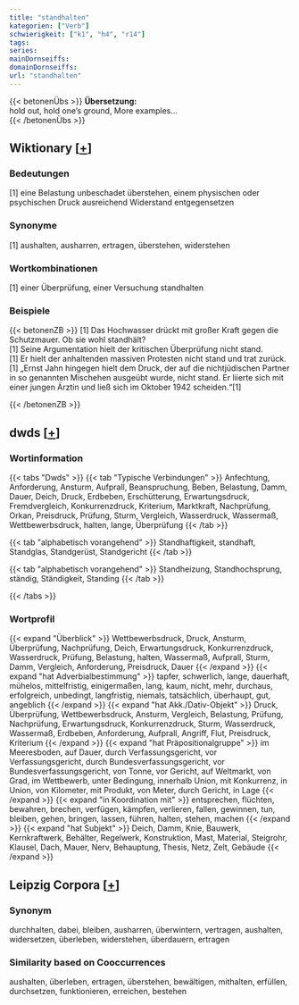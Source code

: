 ```yaml
---
title: "standhalten"
kategorien: ["Verb"]
schwierigkeit: ["k1", "h4", "r14"]
tags:
series:
mainDornseiffs:
domainDornseiffs:
url: "standhalten"
---
```


{{< betonenÜbs >}}
**Übersetzung:**  
hold out, hold one’s ground, More examples...  
{{< /betonenÜbs >}}

## Wiktionary [[+](https://de.wiktionary.org/wiki/standhalten)]

### Bedeutungen
[1] eine Belastung unbeschadet überstehen, einem physischen oder psychischen Druck ausreichend Widerstand entgegensetzen  

### Synonyme
[1] aushalten, ausharren, ertragen, überstehen, widerstehen  

### Wortkombinationen
[1] einer Überprüfung, einer Versuchung standhalten  

### Beispiele
{{< betonenZB >}}
[1] Das Hochwasser drückt mit großer Kraft gegen die Schutzmauer. Ob sie wohl standhält?  
[1] Seine Argumentation hielt der kritischen Überprüfung nicht stand.  
[1] Er hielt der anhaltenden massiven Protesten nicht stand und trat zurück.  
[1] „Ernst Jahn hingegen hielt dem Druck, der auf die nichtjüdischen Partner in so genannten Mischehen ausgeübt wurde, nicht stand. Er liierte sich mit einer jungen Ärztin und ließ sich im Oktober 1942 scheiden.“[1]  

{{< /betonenZB >}}


## dwds [[+](https://www.dwds.de/wb/standhalten)]

### Wortinformation
{{< tabs "Dwds" >}}
{{< tab "Typische Verbindungen" >}}
Anfechtung, Anforderung, Ansturm, Aufprall, Beanspruchung, Beben, Belastung, Damm, Dauer, Deich, Druck, Erdbeben, Erschütterung, Erwartungsdruck, Fremdvergleich, Konkurrenzdruck, Kriterium, Marktkraft, Nachprüfung, Orkan, Preisdruck, Prüfung, Sturm, Vergleich, Wasserdruck, Wassermaß, Wettbewerbsdruck, halten, lange, Überprüfung
{{< /tab >}}

{{< tab "alphabetisch vorangehend" >}}
Standhaftigkeit, standhaft, Standglas, Standgerüst, Standgericht
{{< /tab >}}

{{< tab "alphabetisch vorangehend" >}}
Standheizung, Standhochsprung, ständig, Ständigkeit, Standing
{{< /tab >}}

{{< /tabs >}}

### Wortprofil
{{< expand "Überblick" >}} Wettbewerbsdruck, Druck, Ansturm, Überprüfung, Nachprüfung, Deich, Erwartungsdruck, Konkurrenzdruck, Wasserdruck, Prüfung, Belastung, halten, Wassermaß, Aufprall, Sturm, Damm, Vergleich, Anforderung, Preisdruck, Dauer {{< /expand >}}
{{< expand "hat Adverbialbestimmung" >}} tapfer, schwerlich, lange, dauerhaft, mühelos, mittelfristig, einigermaßen, lang, kaum, nicht, mehr, durchaus, erfolgreich, unbedingt, langfristig, niemals, tatsächlich, überhaupt, gut, angeblich {{< /expand >}}
{{< expand "hat Akk./Dativ-Objekt" >}} Druck, Überprüfung, Wettbewerbsdruck, Ansturm, Vergleich, Belastung, Prüfung, Nachprüfung, Erwartungsdruck, Konkurrenzdruck, Sturm, Wasserdruck, Wassermaß, Erdbeben, Anforderung, Aufprall, Angriff, Flut, Preisdruck, Kriterium {{< /expand >}}
{{< expand "hat Präpositionalgruppe" >}} im Meeresboden, auf Dauer, durch Verfassungsgericht, vor Verfassungsgericht, durch Bundesverfassungsgericht, vor Bundesverfassungsgericht, von Tonne, vor Gericht, auf Weltmarkt, von Grad, im Wettbewerb, unter Bedingung, innerhalb Union, mit Konkurrenz, in Union, von Kilometer, mit Produkt, von Meter, durch Gericht, in Lage {{< /expand >}}
{{< expand "in Koordination mit" >}} entsprechen, flüchten, bewahren, brechen, verfügen, kämpfen, verlieren, fallen, gewinnen, tun, bleiben, gehen, bringen, lassen, führen, halten, stehen, machen {{< /expand >}}
{{< expand "hat Subjekt" >}} Deich, Damm, Knie, Bauwerk, Kernkraftwerk, Behälter, Regelwerk, Konstruktion, Mast, Material, Steigrohr, Klausel, Dach, Mauer, Nerv, Behauptung, Thesis, Netz, Zelt, Gebäude {{< /expand >}}

## Leipzig Corpora [[+](https://corpora.uni-leipzig.de/en/res?word=standhalten&corpusId=deu_newscrawl-public_2018)]


### Synonym
durchhalten, dabei, bleiben, ausharren, überwintern, vertragen, aushalten, widersetzen, überleben, widerstehen, überdauern, ertragen


### Similarity based on Cooccurrences
aushalten, überleben, ertragen, überstehen, bewältigen, mithalten, erfüllen, durchsetzen, funktionieren, erreichen, bestehen

